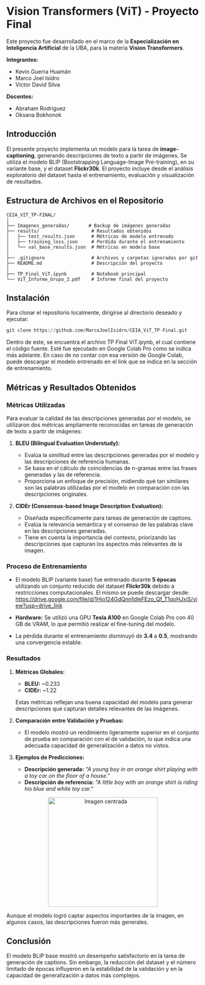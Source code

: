 # Vision Transformers (ViT) - Proyecto Final

Este proyecto fue desarrollado en el marco de la **Especialización en Inteligencia Artificial** de la UBA, para la materia **Vision Transformers**. 

**Integrantes:**
- Kevin Guerra Huamán
- Marco Joel Isidro
- Víctor David Silva

**Docentes:**
- Abraham Rodriguez
- Oksana Bokhonok

## Introducción

El presente proyecto implementa un modelo para la tarea de **image-captioning**, generando descripciones de texto a partir de imágenes. Se utiliza el modelo BLIP (Bootstrapping Language-Image Pre-training), en su variante base, y el dataset **Flickr30k**. El proyecto incluye desde el análisis exploratorio del dataset hasta el entrenamiento, evaluación y visualización de resultados.

## Estructura de Archivos en el Repositorio

```plaintext
CEIA_VIT_TP-FINAL/
│
├── Imagenes_generadas/       # Backup de imágenes generadas
├── results/                   # Resultados obtenidos
│   ├── test_results.json      # Métricas de modelo entrenado
│   ├── training_loss.json     # Perdida durante el entrenamiento
│   └── val_base_results.json  # Métricas en modelo base
│
├── .gitignore                 # Archivos y carpetas ignoradas por git
├── README.md                  # Descripción del proyecto
│
├── TP_Final_ViT.ipynb         # Notebook principal
└── ViT_Informe_Grupo_2.pdf    # Informe final del proyecto
```

## Instalación 
Para clonar el repositorio localmente, dirigirse al directorio deseado y ejecutar:

```python
git clone https://github.com/MarcoJoelIsidro/CEIA_ViT_TP-Final.git
```
Dentro de este, se encuentra el archivo TP Final ViT.ipynb, el cual contiene el código fuente. Esté fue ejecutado en Google Colab Pro como se indica más adelante. En caso de no contar con esa versión de Google Colab, puede descargar el modelo entrenado en el link que se indica en la sección de entrenamiento.

## Métricas y Resultados Obtenidos

### Métricas Utilizadas
Para evaluar la calidad de las descripciones generadas por el modelo, se utilizaron dos métricas ampliamente reconocidas en tareas de generación de texto a partir de imágenes:

1. **BLEU (Bilingual Evaluation Understudy):**  
   - Evalúa la similitud entre las descripciones generadas por el modelo y las descripciones de referencia humanas.
   - Se basa en el cálculo de coincidencias de n-gramas entre las frases generadas y las de referencia.
   - Proporciona un enfoque de precisión, midiendo qué tan similares son las palabras utilizadas por el modelo en comparación con las descripciones originales.

2. **CIDEr (Consensus-based Image Description Evaluation):**  
   - Diseñada específicamente para tareas de generación de captions.
   - Evalúa la relevancia semántica y el consenso de las palabras clave en las descripciones generadas.
   - Tiene en cuenta la importancia del contexto, priorizando las descripciones que capturan los aspectos más relevantes de la imagen.

### Proceso de Entrenamiento
- El modelo BLIP (variante base) fue entrenado durante **5 épocas** utilizando un conjunto reducido del dataset **Flickr30k** debido a restricciones computacionales. El mismo se puede descargar desde: https://drive.google.com/file/d/1Hio124GdQnn1dleFEzo_Qf_T1qoHJxiS/view?usp=drive_link

- **Hardware:** Se utilizó una GPU **Tesla A100** en Google Colab Pro con 40 GB de VRAM, lo que permitió realizar el fine-tuning del modelo.
- La pérdida durante el entrenamiento disminuyó de **3.4** a **0.5**, mostrando una convergencia estable.

### Resultados
1. **Métricas Globales:**
   - **BLEU:** ~0.233
   - **CIDEr:** ~1.22

   Estas métricas reflejan una buena capacidad del modelo para generar descripciones que capturan detalles relevantes de las imágenes.

2. **Comparación entre Validación y Pruebas:**
   - El modelo mostró un rendimiento ligeramente superior en el conjunto de prueba en comparación con el de validación, lo que indica una adecuada capacidad de generalización a datos no vistos.

3. **Ejemplos de Predicciones:**
   - **Descripción generada:** _"A young boy in an orange shirt playing with a toy car on the floor of a house."_  
   - **Descripción de referencia:** _"A little boy with an orange shirt is riding his blue and white toy car."_
  
<div align="center">
    <img src="https://github.com/user-attachments/assets/4ea9b3db-ba88-496e-aa07-06ef106336f3" alt="Imagen centrada" width="286">
</div>

   Aunque el modelo logró captar aspectos importantes de la imagen, en algunos casos, las descripciones fueron más generales.

## Conclusión

El modelo BLIP base mostró un desempeño satisfactorio en la tarea de generación de captions. Sin embargo, la reducción del dataset y el número limitado de épocas influyeron en la estabilidad de la validación y en la capacidad de generalización a datos más complejos.

